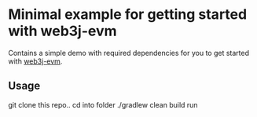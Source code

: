 # Minimal example for getting started with web3j-evm

Contains a simple demo with required dependencies for you to get started with [web3j-evm](https://github.com/web3j/web3j-evm).

## Usage

git clone this repo..
cd into folder
./gradlew clean build run
